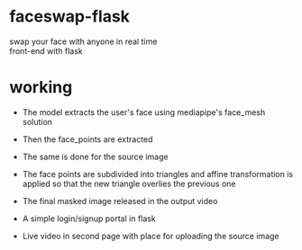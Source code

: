 # faceswap-flask
swap your face with anyone in real time\
front-end with flask

# working
 * The model extracts the user's face using mediapipe's face_mesh solution
 * Then the face_points are extracted
 * The same is done for the source image
 * The face points are subdivided into triangles and affine transformation is applied so that the new triangle overlies the previous one
 * The final masked image released in the output video

 * A simple login/signup portal in flask
 * Live video in second page with place for uploading the source image
